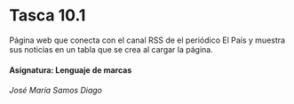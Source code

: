# Tasca 10.1

Página web que conecta con el canal RSS de el periódico El País y muestra sus noticias en un tabla que se crea al cargar la página.

#### Asignatura: Lenguaje de marcas

###### José María Samos Diago